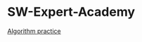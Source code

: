 # SW-Expert-Academy
[Algorithm practice](https://www.swexpertacademy.com/main/code/contestProblem/contestProblemList.do?)
